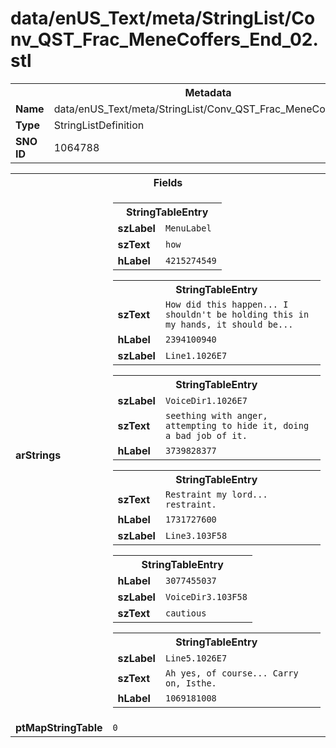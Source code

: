 <h1>data/enUS_Text/meta/StringList/Conv_QST_Frac_MeneCoffers_End_02.stl</h1><table><tr><th colspan="100%">Metadata</th></tr><tr><td><b>Name</b></td><td>data/enUS_Text/meta/StringList/Conv_QST_Frac_MeneCoffers_End_02.stl</td></tr><tr><td><b>Type</b></td><td>StringListDefinition</td></tr><tr><td><b>SNO ID</b></td><td>1064788</td></tr></table>

<table><tr><th colspan="100%">Fields</th></tr><tr><td><b>arStrings</b></td><td><table><tr><th colspan="100%">StringTableEntry</th></tr><tr><td><b>szLabel</b></td><td><code>MenuLabel</code></td></tr><tr><td><b>szText</b></td><td><code>how</code></td></tr><tr><td><b>hLabel</b></td><td><code>4215274549</code></td></tr></table>


<table><tr><th colspan="100%">StringTableEntry</th></tr><tr><td><b>szText</b></td><td><code>How did this happen... I shouldn't be holding this in my hands, it should be...</code></td></tr><tr><td><b>hLabel</b></td><td><code>2394100940</code></td></tr><tr><td><b>szLabel</b></td><td><code>Line1.1026E7</code></td></tr></table>


<table><tr><th colspan="100%">StringTableEntry</th></tr><tr><td><b>szLabel</b></td><td><code>VoiceDir1.1026E7</code></td></tr><tr><td><b>szText</b></td><td><code>seething with anger, attempting to hide it, doing a bad job of it. </code></td></tr><tr><td><b>hLabel</b></td><td><code>3739828377</code></td></tr></table>


<table><tr><th colspan="100%">StringTableEntry</th></tr><tr><td><b>szText</b></td><td><code>Restraint my lord... restraint.</code></td></tr><tr><td><b>hLabel</b></td><td><code>1731727600</code></td></tr><tr><td><b>szLabel</b></td><td><code>Line3.103F58</code></td></tr></table>


<table><tr><th colspan="100%">StringTableEntry</th></tr><tr><td><b>hLabel</b></td><td><code>3077455037</code></td></tr><tr><td><b>szLabel</b></td><td><code>VoiceDir3.103F58</code></td></tr><tr><td><b>szText</b></td><td><code>cautious </code></td></tr></table>


<table><tr><th colspan="100%">StringTableEntry</th></tr><tr><td><b>szLabel</b></td><td><code>Line5.1026E7</code></td></tr><tr><td><b>szText</b></td><td><code>Ah yes, of course... Carry on, Isthe.</code></td></tr><tr><td><b>hLabel</b></td><td><code>1069181008</code></td></tr></table>


</td></tr><tr><td><b>ptMapStringTable</b></td><td><code>0</code></td></tr></table>

